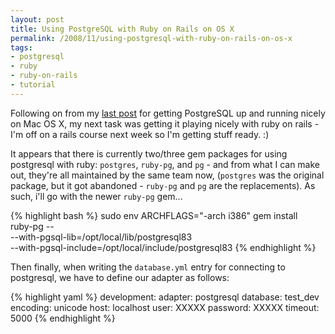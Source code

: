 ```yaml
---
layout: post
title: Using PostgreSQL with Ruby on Rails on OS X
permalink: /2008/11/using-postgresql-with-ruby-on-rails-on-os-x
tags:
- postgresql
- ruby
- ruby-on-rails
- tutorial
---
```


Following on from my [last post](/2008/11/install-postgresql-on-mac-os-x-leopard/) for getting PostgreSQL
up and running nicely on Mac OS X, my next task was getting it playing nicely with ruby on rails - I'm off on
a rails course next week so I'm getting stuff ready. :)

It appears that there is currently two/three gem packages for using postgresql with ruby: `postgres`,
`ruby-pg`, and `pg` - and from what I can make out, they're all maintained by the same team now, (`postgres`
was the original package, but it got abandoned - `ruby-pg` and `pg` are the replacements). As such, i'll go
with the newer `ruby-pg` gem...

{% highlight bash %}
sudo env ARCHFLAGS="-arch i386" gem install \
ruby-pg -- \
--with-pgsql-lib=/opt/local/lib/postgresql83 \
--with-pgsql-include=/opt/local/include/postgresql83
{% endhighlight %}

Then finally, when writing the `database.yml` entry for connecting to postgresql, we have to define our adapter
as follows:

{% highlight yaml %}
development:
  adapter: postgresql
  database: test_dev
  encoding: unicode
  host: localhost
  user: XXXXX
  password: XXXXX
  timeout: 5000
{% endhighlight %}
